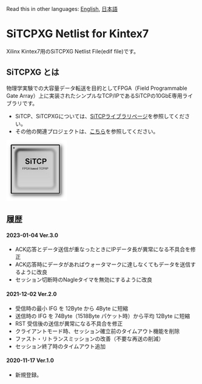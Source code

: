 Read this in other languages: [English](README.md), [日本語](README.ja.md)

# SiTCPXG Netlist for Kintex7

Xilinx Kintex7用のSiTCPXG Netlist File(edif file)です。


## SiTCPXG とは

物理学実験での大容量データ転送を目的としてFPGA（Field Programmable Gate Array）上に実装されたシンプルなTCP/IPであるSiTCPの10GbE専用ライブラリです。

* SiTCP、SiTCPXGについては、[SiTCPライブラリページ](https://www.bbtech.co.jp/products/sitcp-library/)を参照してください。
* その他の関連プロジェクトは、[こちら](https://github.com/BeeBeansTechnologies)を参照してください。

![SiTCP](sitcp.png)


## 履歴

#### 2023-01-04 Ver.3.0
* ACK応答とデータ送信が重なったときにIPデータ長が異常になる不具合を修正
* ACK応答時にデータがあればウォータマークに達しなくてもデータを送信するように改良
* セッション切断時のNagleタイマを無効にするように改良

#### 2021-12-02 Ver.2.0

* 受信時の最小 IFG を 12Byte から 4Byte に短縮
* 送信時の IFG を 74Byte（1518Byte パケット時）から平均 12Byte に短縮
* RST 受信後の送信が異常になる不具合を修正
* クライアントモード時、セッション確立前のタイムアウト機能を削除
* ファスト・リトランスミッションの改善（不要な再送の削減）
* セッション終了時のタイムアウト追加

#### 2020-11-17 Ver.1.0

* 新規登録。

